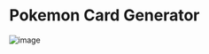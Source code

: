 # Pokemon Card Generator
![image](https://github.com/ChiragGadhvi/Javascript_API_Projects/assets/108175344/ae1b2456-6eec-43d4-a391-10df5d470be7)
